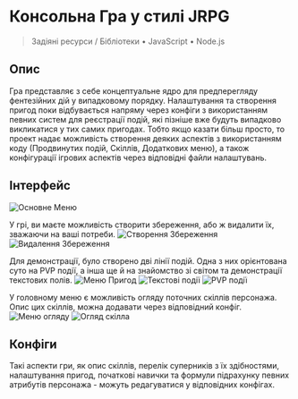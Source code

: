 # Консольна Гра у стилі JRPG

> Задіяні ресурси / Бібліотеки
• JavaScript
• Node.js

## Опис
Гра представляє з себе концептуальне ядро для предперегляду фентезійних дій у випадковому порядку.
Налаштування та створення пригод поки відбувається напряму через конфіги з використанням певних систем для реєстрації подій, 
які пізніше вже будуть випадково викликатися у тих самих пригодах.
Тобто якщо казати більш просто, то проект надає можливість створення деяких аспектів з використанням коду (Продвинутих подій, Скіллів, Додаткових меню),
а також конфігурації ігрових аспектів через відповідні файли налаштувань.

 ## Інтерфейс
![Основне Меню](https://i.postimg.cc/JnjyZ1GY/image.png)

У грі, ви маєте можливість створити збереження, або ж видалити їх, зважаючи на ваші потреби.
![Створення Збереження](https://i.postimg.cc/ZK58td9T/image.png)
![Видалення Збереження](https://i.postimg.cc/zGRR8Sq1/image.png)

Для демонстрації, було створено дві лінії подій. Одна з них орієнтована суто на PVP події, а інша ще й на знайомство зі світом та демонстрації текстових полів.
![Меню Пригод](https://i.postimg.cc/ydnDvLy0/image.png)
![Текстові події](https://i.postimg.cc/26j6b4Ny/image.png)
![PVP події](https://i.postimg.cc/ZKY8tD7B/image.png)

У головному меню є можливість огляду поточних скіллів персонажа.
Опис цих скіллів, можна додавати через відповідний конфіг.
![Меню огляду](https://i.postimg.cc/RhSHmNR5/image.png)
![Огляд скілла](https://i.postimg.cc/k44CdCbY/image.png)

## Конфіги
Такі аспекти гри, як опис скіллів, перелік суперників з їх здібностями, налаштування пригод, початкові навички та формули підрахунку певних атрибутів персонажа - можуть редагуватися у відповідних конфігах.

